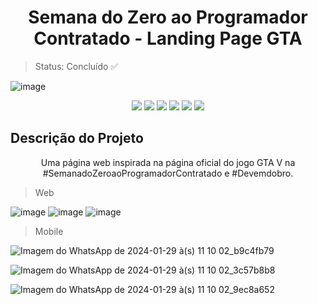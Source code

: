 <h1 align="center">Semana do Zero ao Programador Contratado - Landing Page GTA</h1>

>Status: Concluído ✅
>
![image](https://github.com/anafaguilar/projeto-gta5/assets/72056797/efae89e5-2dfc-4ec2-a51b-41f9d73f6d3a)
<p align="center">
<img src="https://img.shields.io/github/license/ISS2718/SpotClone"/>
<img src="https://img.shields.io/badge/Imersão Front--End-Alura-blue"/>
<img src="https://img.shields.io/badge/_-HTML5-grey?logo=html5"/>
<img src="https://img.shields.io/badge/_-CSS3-grey?logo=css3"/>
<img src="https://img.shields.io/badge/_-javascript-grey?logo=javascript"/>
<img src= https://img.shields.io/badge/--007ACC?logo=visual%20studio%20code&logoColor=ffffff)](https://code.visualstudio.com/) />
</p>

## Descrição do Projeto
<p align="center">Uma página web inspirada na página oficial do jogo GTA V na #SemanadoZeroaoProgramadorContratado e #Devemdobro.</p>

>  Web

![image](https://github.com/anafaguilar/projeto-gta5/assets/72056797/efae89e5-2dfc-4ec2-a51b-41f9d73f6d3a)
![image](https://github.com/anafaguilar/projeto-gta5/assets/72056797/167fc80c-f25f-4def-9315-f6522fe7e91f)
![image](https://github.com/anafaguilar/projeto-gta5/assets/72056797/161db29d-e769-4892-9cf8-da9e7efa2042)



>  Mobile

![Imagem do WhatsApp de 2024-01-29 à(s) 11 10 02_b9c4fb79](https://github.com/anafaguilar/projeto-gta5/assets/72056797/3e33cbdb-de58-476f-aaa3-9e546c23a5f1)

![Imagem do WhatsApp de 2024-01-29 à(s) 11 10 02_3c57b8b8](https://github.com/anafaguilar/projeto-gta5/assets/72056797/c9291e5a-b8fc-4494-acce-b97fab04877d)

![Imagem do WhatsApp de 2024-01-29 à(s) 11 10 02_9ec8a652](https://github.com/anafaguilar/projeto-gta5/assets/72056797/a0d52672-6b53-4d8d-ad48-c357fcc70eff)
